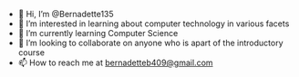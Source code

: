 - 👋 Hi, I’m @Bernadette135
- 👀 I’m interested in learning about computer technology in various facets
- 🌱 I’m currently learning Computer Science
- 💞️ I’m looking to collaborate on anyone who is apart of the introductory course
- 📫 How to reach me at bernadetteb409@gmail.com

<!---
Bernadette135/Bernadette135 is a ✨ special ✨ repository because its `README.md` (this file) appears on your GitHub profile.
You can click the Preview link to take a look at your changes.
--->
